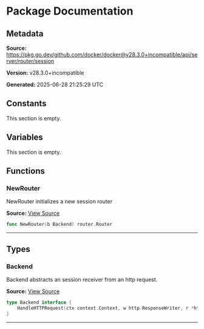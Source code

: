 # Package Documentation

## Metadata

**Source:** https://pkg.go.dev/github.com/docker/docker@v28.3.0+incompatible/api/server/router/session

**Version:** v28.3.0+incompatible

**Generated:** 2025-06-28 21:25:29 UTC

## Constants

This section is empty.

## Variables

This section is empty.

## Functions

### NewRouter

NewRouter initializes a new session router

**Source:** [View Source](https://github.com/docker/docker/blob/v28.3.0/api/server/router/session/session.go#L12)  

```go
func NewRouter(b Backend) router.Router
```

---

## Types

### Backend

Backend abstracts an session receiver from an http request.

**Source:** [View Source](https://github.com/docker/docker/blob/v28.3.0/api/server/router/session/backend.go#L9)  

```go
type Backend interface {
	HandleHTTPRequest(ctx context.Context, w http.ResponseWriter, r *http.Request) error
}
```

---

